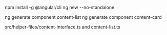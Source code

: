 npm install -g @angular/cli
ng new --no-standalone

ng generate component content-list
ng generate component content-card

src/helper-files/content-interface.ts and content-list.ts
